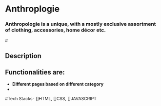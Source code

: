 # <h1>Anthroplogie</h1>
<h3>Anthropologie is a unique, with a mostly exclusive assortment of clothing, accessories, home décor etc.</h3>

#<h2>Description</h2>




<h2>Functionalities are:</h2>

<ul>
<li><b>Different pages based on different category</b></li>
<li><Variety of filter option's, on every page.</li>
</ul>


#Tech Stacks-
[]HTML, []CSS, []JAVASCRIPT
